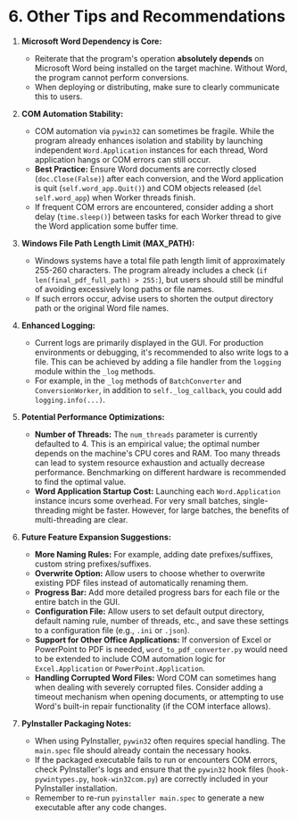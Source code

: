 # 6. Other Tips and Recommendations

1.  **Microsoft Word Dependency is Core:**
    *   Reiterate that the program's operation **absolutely depends** on Microsoft Word being installed on the target machine. Without Word, the program cannot perform conversions.
    *   When deploying or distributing, make sure to clearly communicate this to users.

2.  **COM Automation Stability:**
    *   COM automation via `pywin32` can sometimes be fragile. While the program already enhances isolation and stability by launching independent `Word.Application` instances for each thread, Word application hangs or COM errors can still occur.
    *   **Best Practice:** Ensure Word documents are correctly closed (`doc.Close(False)`) after each conversion, and the Word application is quit (`self.word_app.Quit()`) and COM objects released (`del self.word_app`) when Worker threads finish.
    *   If frequent COM errors are encountered, consider adding a short delay (`time.sleep()`) between tasks for each Worker thread to give the Word application some buffer time.

3.  **Windows File Path Length Limit (MAX_PATH):**
    *   Windows systems have a total file path length limit of approximately 255-260 characters. The program already includes a check (`if len(final_pdf_full_path) > 255:`), but users should still be mindful of avoiding excessively long paths or file names.
    *   If such errors occur, advise users to shorten the output directory path or the original Word file names.

4.  **Enhanced Logging:**
    *   Current logs are primarily displayed in the GUI. For production environments or debugging, it's recommended to also write logs to a file. This can be achieved by adding a file handler from the `logging` module within the `_log` methods.
    *   For example, in the `_log` methods of `BatchConverter` and `ConversionWorker`, in addition to `self._log_callback`, you could add `logging.info(...)`.

5.  **Potential Performance Optimizations:**
    *   **Number of Threads:** The `num_threads` parameter is currently defaulted to 4. This is an empirical value; the optimal number depends on the machine's CPU cores and RAM. Too many threads can lead to system resource exhaustion and actually decrease performance. Benchmarking on different hardware is recommended to find the optimal value.
    *   **Word Application Startup Cost:** Launching each `Word.Application` instance incurs some overhead. For very small batches, single-threading might be faster. However, for large batches, the benefits of multi-threading are clear.

6.  **Future Feature Expansion Suggestions:**
    *   **More Naming Rules:** For example, adding date prefixes/suffixes, custom string prefixes/suffixes.
    *   **Overwrite Option:** Allow users to choose whether to overwrite existing PDF files instead of automatically renaming them.
    *   **Progress Bar:** Add more detailed progress bars for each file or the entire batch in the GUI.
    *   **Configuration File:** Allow users to set default output directory, default naming rule, number of threads, etc., and save these settings to a configuration file (e.g., `.ini` or `.json`).
    *   **Support for Other Office Applications:** If conversion of Excel or PowerPoint to PDF is needed, `word_to_pdf_converter.py` would need to be extended to include COM automation logic for `Excel.Application` or `PowerPoint.Application`.
    *   **Handling Corrupted Word Files:** Word COM can sometimes hang when dealing with severely corrupted files. Consider adding a timeout mechanism when opening documents, or attempting to use Word's built-in repair functionality (if the COM interface allows).

7.  **PyInstaller Packaging Notes:**
    *   When using PyInstaller, `pywin32` often requires special handling. The `main.spec` file should already contain the necessary hooks.
    *   If the packaged executable fails to run or encounters COM errors, check PyInstaller's logs and ensure that the `pywin32` hook files (`hook-pywintypes.py`, `hook-win32com.py`) are correctly included in your PyInstaller installation.
    *   Remember to re-run `pyinstaller main.spec` to generate a new executable after any code changes.
